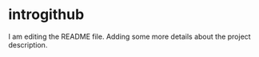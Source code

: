 # introgithub
I am editing the README file. Adding some more details about the project description.
